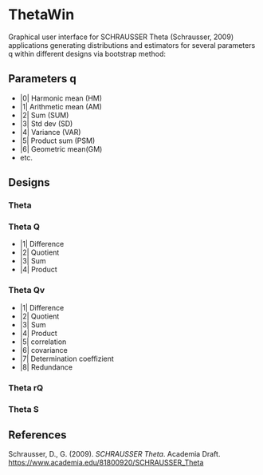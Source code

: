 # ThetaWin
Graphical user interface for SCHRAUSSER Theta (Schrausser, 2009) applications 
generating distributions and estimators for several parameters q within different designs via bootstrap method:
## Parameters q
- |0| Harmonic mean (HM) 
- |1| Arithmetic mean (AM) 
- |2| Sum (SUM) 
- |3| Std dev (SD) 
- |4| Variance (VAR) 
- |5| Product sum (PSM) 
- |6| Geometric mean(GM) 
- etc.
## Designs
### Theta
### Theta Q
- |1| Difference 
- |2| Quotient 
- |3| Sum
- |4| Product
### Theta Qv
- |1| Difference
- |2| Quotient 
- |3| Sum
- |4| Product
- |5| correlation
- |6| covariance
- |7| Determination coeffizient 
- |8| Redundance
### Theta rQ
### Theta S

## References
Schrausser, D., G. (2009). *SCHRAUSSER Theta*. Academia Draft. https://www.academia.edu/81800920/SCHRAUSSER_Theta
